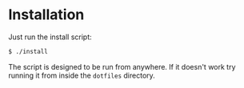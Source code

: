 # Installation

Just run the install script:
```sh
$ ./install
```

The script is designed to be run from anywhere. If it doesn't work try running
it from inside the `dotfiles` directory.


